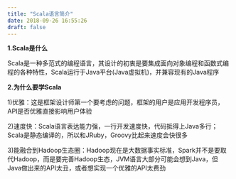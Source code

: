 ```yaml
---
title: "Scala语言简介"
date: 2018-09-26 16:55:26
draft: false
---
```

**1.Scala是什么**

Scala是一种多范式的编程语言，其设计的初衷是要集成面向对象编程和函数式编程的各种特性，Scala运行于Java平台(Java虚拟机)，并兼容现有的Java程序

**2.为什么要学Scala**

1)优雅：这是框架设计师第一个要考虑的问题，框架的用户是应用开发程序员，API是否优雅直接影响用户体验

2)速度快：Scala语言表达能力强，一行开发速度快，代码抵得上Java多行；Scala是静态编译的，所以和JRuby，Groovy比起来速度会快很多

3)能融合到Hadoop生态圈：Hadoop现在是大数据事实标准，Spark并不是要取代Hadoop，而是要完善Hadoop生态，JVM语言大部分可能会想到Java，但Java做出来的API太丑，或者想实现一个优雅的API太费劲